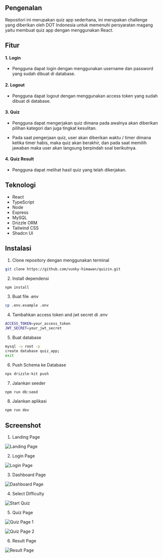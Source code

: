 ## Pengenalan

Repositori ini merupakan quiz app sederhana, ini merupakan challenge yang diberikan oleh DOT Indonesia untuk memenuhi persyaratan magang yaitu membuat quiz app dengan menggunakan React.

## Fitur

#### 1. Login

- Pengguna dapat login dengan menggunakan username dan password yang sudah dibuat di database.

#### 2. Logout

- Pengguna dapat logout dengan menggunakan access token yang sudah dibuat di database.

#### 3. Quiz

- Pengguna dapat mengerjakan quiz dimana pada awalnya akan diberikan pilihan kategori dan juga tingkat kesulitan.

- Pada saat pengerjaan quiz, user akan diberikan waktu / timer dimana ketika timer habis, maka quiz akan berakhir, dan pada saat memilih jawaban maka user akan langsung berpindah soal berikutnya.

#### 4. Quiz Result

- Pengguna dapat melihat hasil quiz yang telah dikerjakan.

## Teknologi

- React
- TypeScript
- Node
- Express
- MySQL
- Drizzle ORM
- Tailwind CSS
- Shadcn UI

## Instalasi

1. Clone repository dengan menggunakan terminal

```bash
git clone https://github.com/vunky-himawan/quizin.git
```

2. Install dependensi

```bash
npm install
```

3. Buat file .env

```bash
cp .env.example .env
```

4. Tambahkan access token and jwt secret di .env

```bash
ACCESS_TOKEN=your_access_token
JWT_SECRET=your_jwt_secret
```

5. Buat database

```bash
mysql -u root -p
create database quiz_app;
exit
```

6. Push Schema ke Database

```bash
npx drizzle-kit push
```

7. Jalankan seeder

```bash
npm run db:seed
```

8. Jalankan aplikasi

```bash
npm run dev
```

## Screenshot

1. Landing Page

![Landing Page](https://github.com/user-attachments/assets/a1d2e22b-d335-4774-b82e-bfcfc2b1ceca)


2. Login Page

![Login Page](https://github.com/user-attachments/assets/9e1e6e76-29ab-4be7-929f-3135f9d00698)


3. Dashboard Page

![Dashboard Page](https://github.com/user-attachments/assets/cd6aa6ea-9e0c-47a6-b19d-7b7f39d5ed0d)


4. Select Difficulty

![Start Quiz](https://github.com/user-attachments/assets/b3820744-1a49-41e3-a2fe-10d54e940aab)


5. Quiz Page

![Quiz Page 1](https://github.com/user-attachments/assets/5bbf4944-cff2-4318-84ca-89064811e1cb)


![Quiz Page 2](https://github.com/user-attachments/assets/86a26b7e-90f4-4cd9-a7fd-b531cd3a545d)

6. Result Page

![Result Page](https://github.com/user-attachments/assets/74f5b932-98e5-49a2-85a1-ee2613cc3af8)
